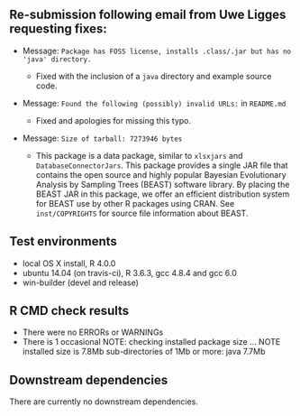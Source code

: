## Re-submission following email from Uwe Ligges requesting fixes:

* Message: `Package has FOSS license, installs .class/.jar but has no 'java' directory.`
  - Fixed with the inclusion of a `java` directory and example source code.

* Message: `Found the following (possibly) invalid URLs:` in `README.md`
  - Fixed and apologies for missing this typo.

* Message: `Size of tarball: 7273946 bytes`
  - This package is a data package, similar to `xlsxjars` and `DatabaseConnectorJars`.
    This package provides a single JAR file that contains the open source
    and highly popular Bayesian Evolutionary Analysis by Sampling Trees (BEAST)
    software library.  By placing the BEAST JAR in this package, we offer an
    efficient distribution system for BEAST use by other R packages using
    CRAN.  See `inst/COPYRIGHTS` for source file information about BEAST.

## Test environments
* local OS X install, R 4.0.0
* ubuntu 14.04 (on travis-ci), R 3.6.3, gcc 4.8.4 and gcc 6.0
* win-builder (devel and release)

## R CMD check results
* There were no ERRORs or WARNINGs
* There is 1 occasional NOTE:
  checking installed package size ... NOTE
    installed size is  7.8Mb
    sub-directories of 1Mb or more:
      java   7.7Mb

## Downstream dependencies
There are currently no downstream dependencies.
